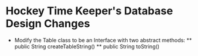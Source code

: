# Hockey Time Keeper's Database Design Changes

* Modify the Table class to be an Interface with two abstract methods:
** public String createTableString()
** public String toString()
